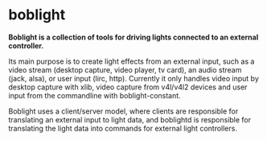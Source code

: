 # boblight

**Boblight is a collection of tools for driving lights connected to an external controller.**

Its main purpose is to create light effects from an external input, such as a video stream (desktop capture, video player, tv card), an audio stream (jack, alsa), or user input (lirc, http). Currently it only handles video input by desktop capture with xlib, video capture from v4l/v4l2 devices and user input from the commandline with boblight-constant.

Boblight uses a client/server model, where clients are responsible for translating an external input to light data, and boblightd is responsible for translating the light data into commands for external light controllers.
